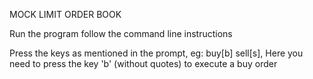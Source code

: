 MOCK LIMIT ORDER BOOK

Run the program follow the command line instructions

Press the keys as mentioned in the prompt,
eg: buy[b] sell[s],
Here you need to press the key 'b' (without quotes) to execute a buy order
